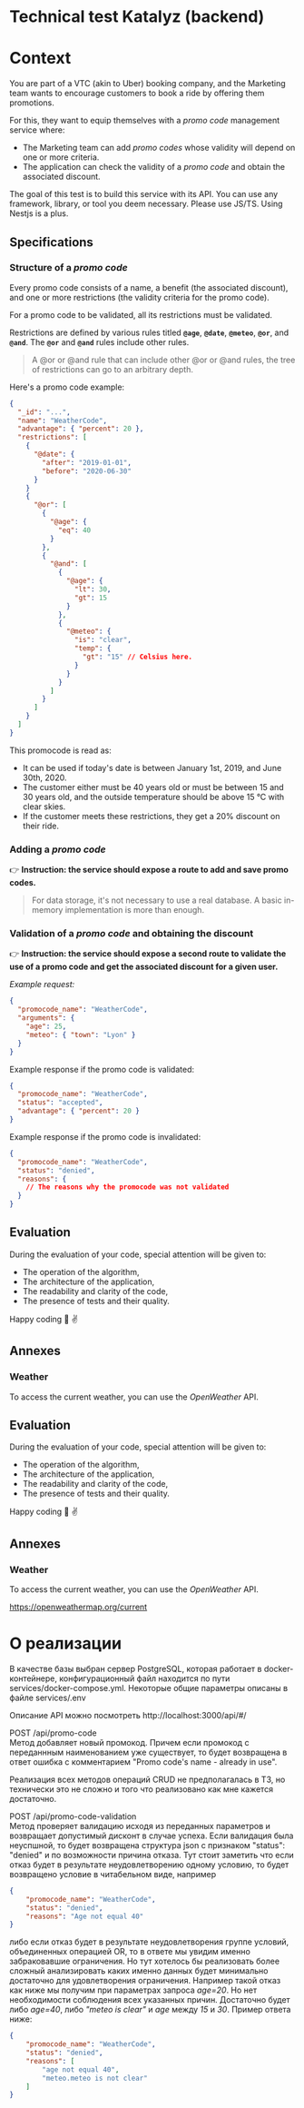 # Technical test Katalyz (backend)

# **Context**

You are part of a VTC (akin to Uber) booking company, and the Marketing team wants to encourage customers to book a ride by offering them promotions.

For this, they want to equip themselves with a *promo code* management service where:

- The Marketing team can add *promo codes* whose validity will depend on one or more criteria.
- The application can check the validity of a *promo code* and obtain the associated discount.

The goal of this test is to build this service with its API. You can use any framework, library, or tool you deem necessary. Please use JS/TS. Using Nestjs is a plus.

## **Specifications**

### **Structure of a *promo code***

Every promo code consists of a name, a benefit (the associated discount), and one or more restrictions (the validity criteria for the promo code).

For a promo code to be validated, all its restrictions must be validated.

Restrictions are defined by various rules titled **`@age`**, **`@date`**, **`@meteo`**, **`@or`**, and **`@and`**. The **`@or`** and **`@and`** rules include other rules.

> A @or or @and rule that can include other @or or @and rules, the tree of restrictions can go to an arbitrary depth.
> 

Here's a promo code example:

```json
{
  "_id": "...",
  "name": "WeatherCode",
  "advantage": { "percent": 20 },
  "restrictions": [
    {
      "@date": {
        "after": "2019-01-01",
        "before": "2020-06-30"
      }
    }
    {
      "@or": [
        {
          "@age": {
            "eq": 40
          }
        },
        {
          "@and": [
            {
              "@age": {
                "lt": 30,
                "gt": 15
              }
            },
            {
              "@meteo": {
                "is": "clear",
                "temp": {
                  "gt": "15" // Celsius here.
                }
              }
            }
          ]
        }
      ]
    }
  ]
}
```

This promocode is read as:

- It can be used if today's date is between January 1st, 2019, and June 30th, 2020.
- The customer either must be 40 years old or must be between 15 and 30 years old, and the outside temperature should be above 15 °C with clear skies.
- If the customer meets these restrictions, they get a 20% discount on their ride.

### **Adding a *promo code***

👉 **Instruction: the service should expose a route to add and save promo codes.**

> For data storage, it's not necessary to use a real database. A basic in-memory implementation is more than enough.
> 

### **Validation of a *promo code* and obtaining the discount**

👉 **Instruction: the service should expose a second route to validate the use of a promo code and get the associated discount for a given user.**

*Example request:*
```json
{
  "promocode_name": "WeatherCode",
  "arguments": {
    "age": 25,
    "meteo": { "town": "Lyon" }
  }
}
```
Example response if the promo code is validated:
```json
{
  "promocode_name": "WeatherCode",
  "status": "accepted",
  "advantage": { "percent": 20 }
}
```
Example response if the promo code is invalidated:
```json
{
  "promocode_name": "WeatherCode",
  "status": "denied",
  "reasons": {
    // The reasons why the promocode was not validated
  }
}
```


## **Evaluation**

During the evaluation of your code, special attention will be given to:

- The operation of the algorithm,
- The architecture of the application,
- The readability and clarity of the code,
- The presence of tests and their quality.

Happy coding 💪 ✌️

## **Annexes**

### **Weather**

To access the current weather, you can use the *OpenWeather* API.
## **Evaluation**

During the evaluation of your code, special attention will be given to:

- The operation of the algorithm,
- The architecture of the application,
- The readability and clarity of the code,
- The presence of tests and their quality.

Happy coding 💪 ✌️

## **Annexes**

### **Weather**

To access the current weather, you can use the *OpenWeather* API.

https://openweathermap.org/current

# О реализации

В качестве базы выбран сервер PostgreSQL, которая работает в docker-контейнере, конфигурационный файл находится по пути services/docker-compose.yml. Некоторые общие параметры описаны в файле services/.env

Описание API можно посмотреть http://localhost:3000/api/#/

POST /api/promo-code
<br>Метод добавляет новый промокод. Причем если промокод с переданнным наименованием уже существует, то будет возвращена в ответ ошибка с комментарием "Promo code's name - already in use".

Реализация всех методов операций CRUD не предполагалась в ТЗ, но технически это не сложно и того что реализовано как мне кажется достаточно.

POST /api/promo-code-validation
<br>Метод проверяет валидацию исходя из переданных параметров и возвращает допустимый дисконт в случае успеха. Если валидация была неуспшной, то будет возвращена структура json с признаком "status": "denied" и по возможности причина отказа. Тут стоит заметить что если отказ будет в результате неудовлетворению одному условию, то будет возвращено условие в читабельном виде, например
```json
{
    "promocode_name": "WeatherCode",
    "status": "denied",
    "reasons": "Age not equal 40"
}
```
либо если отказ будет в результате неудовлетворения группе условий, объединенных операцией OR, то в ответе мы увидим именно забраковавшие ограничения. Но тут хотелось бы реализовать более сложный анализировать каких именно данных будет минимально достаточно для удовлетворения ограничения. Например такой отказ как ниже мы получим при параметрах запроса *age=20*. Но нет необходимости соблюдения всех указанных причин. Достаточно будет либо *age=40*, либо *"meteo is clear"* и *age* между *15* и *30*. Пример ответа ниже:
```json
{
    "promocode_name": "WeatherCode",
    "status": "denied",
    "reasons": [
        "age not equal 40",
        "meteo.meteo is not clear"
    ]
}
```
